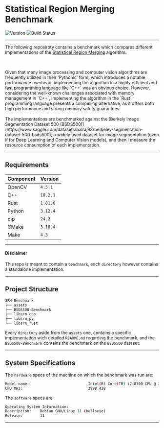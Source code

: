 # Statistical Region Merging Benchmark

![Version](https://img.shields.io/badge/version-1.0.0-blue)
![Build Status](https://github.com/AndrewDarnall/XML-Editing-Tool/actions/workflows/lint.yml/badge.svg)

---

The following reposiroty contains a benchmark which compares different implementations of the [Statistical Region Merging](https://ieeexplore.ieee.org/document/1335450) algorithm.

<br>
<br>
Given that many image processing and computer vision algorithms are frequently utilized in their 'Pythonic' form, which introduces a notable performance overhead, implementing the algorithm in a highly efficient and fast programming language like `C++` was an obvious choice. However, considering the well-known challenges associated with memory management in `C++`, implementing the algorithm in the `Rust` programming language presents a compelling alternative, as it offers both high performance and strong memory safety guarantees.
<br>
<br>
The implementations are benchmarked against the [Berkely Image Segmentation Dataset 500 (BSDS500)](https://www.kaggle.com/datasets/balraj98/berkeley-segmentation-dataset-500-bsds500), a widely used dataset for image segmentation (even if for Deep Learning and Computer Vision models),
and then I measure the resource consumption of each implementation.

---

## Requirements

| Component | Version |
|-----------|---------|
| OpenCV    | `4.5.1` |
| C++       | `10.2.1`|
| Rust      | `1.81.0`|
| Python    | `3.12.4`|
| pip       | `24.2`  |
| CMake     | `3.18.4`|
| Make      | `4.3`   |

---

#### Disclaimer

This repo is meant to contain a `benchmark`, each `directory` however contains a standalone implementation.

---

## Project Structure

```bash
SRM-Benchmark
├── assets
├── BSDS500-Benchmark
├── libsrm_cpp
├── libsrm_py
└── libsrm_rust
```

Every `directory` aside from the `assets` one, contains a specific implementation wich detailed `README.md` regarding the benchmark, and the `BSDS500-Benchmark` contains the benchmark on the `BSDS500` dataset.

---

## System Specifications

The `hardware` specs of the machine on which the benchmark was run are:

```bash
Model name:                           Intel(R) Core(TM) i7-8700 CPU @ 3.20GHz
CPU MHz:                              3998.428
```

The `software` specs are:

```bash
Operating System Information:
Description:    Debian GNU/Linux 11 (bullseye)
Release:        11
```

---
